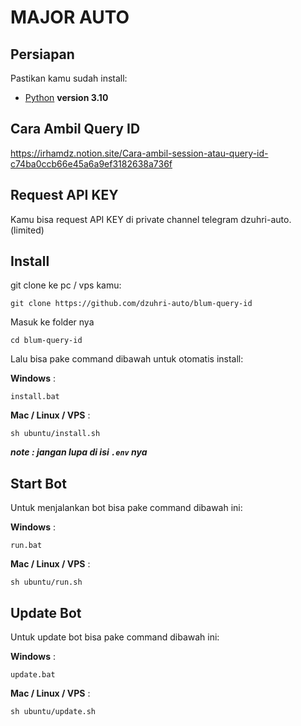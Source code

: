 # MAJOR AUTO

## Persiapan

Pastikan kamu sudah install:

- [Python](https://www.python.org/downloads/release/python-31014/) **version 3.10**

## Cara Ambil Query ID

<https://irhamdz.notion.site/Cara-ambil-session-atau-query-id-c74ba0ccb66e45a6a9ef3182638a736f>

## Request API KEY

Kamu bisa request API KEY di private channel telegram dzuhri-auto. (limited)

## Install

git clone ke pc / vps kamu:

```shell
git clone https://github.com/dzuhri-auto/blum-query-id
```

Masuk ke folder nya

```shell
cd blum-query-id
```

Lalu bisa pake command dibawah untuk otomatis install:

**Windows** :

```shell
install.bat
```

**Mac / Linux / VPS** :

```shell
sh ubuntu/install.sh
```

***note : jangan lupa di isi `.env` nya***

## Start Bot

Untuk menjalankan bot bisa pake command dibawah ini:

**Windows** :

```shell
run.bat
```

**Mac / Linux / VPS** :

```shell
sh ubuntu/run.sh
```

## Update Bot

Untuk update bot bisa pake command dibawah ini:

**Windows** :

```shell
update.bat
```

**Mac / Linux / VPS** :

```shell
sh ubuntu/update.sh
```
